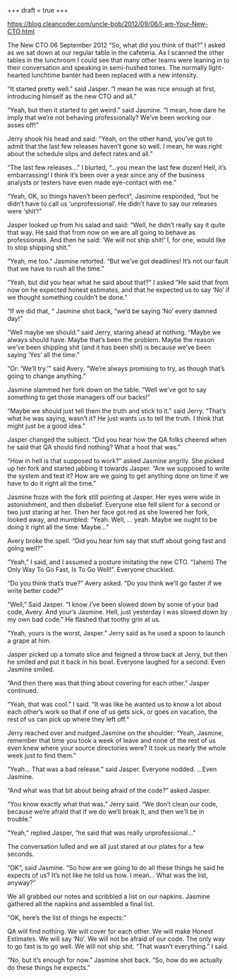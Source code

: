 +++
draft = true
+++

https://blog.cleancoder.com/uncle-bob/2012/09/06/I-am-Your-New-CTO.html

The New CTO
06 September 2012
“So, what did you think of that?” I asked as we sat down at our regular table in the cafeteria. As I scanned the other tables in the lunchroom I could see that many other teams were leaning in to their conversation and speaking in semi-hushed tones. The normally light-hearted lunchtime banter had been replaced with a new intensity.

“It started pretty well.” said Jasper. “I mean he was nice enough at first, introducing himself as the new CTO and all.”

“Yeah, but then it started to get weird.” said Jasmine. “I mean, how dare he imply that we’re not behaving professionally? We’ve been working our asses off!”

Jerry shook his head and said: “Yeah, on the other hand, you’ve got to admit that the last few releases haven’t gone so well. I mean, he was right about the schedule slips and defect rates and all.”

“The last few releases…” I blurted, “…you mean the last few dozen! Hell, it’s embarrassing! I think it’s been over a year since any of the business analysts or testers have even made eye-contact with me.”

“Yeah, OK, so things haven’t been perfect”, Jasimine responded, “but he didn’t have to call us ‘unprofessional’. He didn’t have to say our releases were ‘shit’!”

Jasper looked up from his salad and said: “Well, he didn’t really say it quite that way. He said that from now on we are all going to behave as professionals. And then he said: ‘We will not ship shit!’ I, for one, would like to stop shipping shit.”

“Yeah, me too.” Jasmine retorted. “But we’ve got deadlines! It’s not our fault that we have to rush all the time.”

“Yeah, but did you hear what he said about that?” I asked “He said that from now on he expected honest estimates, and that he expected us to say ‘No’ if we thought something couldn’t be done.”

“If we did that, “ Jasmine shot back, “we’d be saying ‘No’ every damned day!”

“Well maybe we should.” said Jerry, staring ahead at nothing. “Maybe we always should have. Maybe that’s been the problem. Maybe the reason we’ve been shipping shit (and it has been shit) is because we’ve been saying ‘Yes’ all the time.”

“Or: ‘We’ll try.’” said Avery. “We’re always promising to try, as though that’s going to change anything.”

Jasmine slammed her fork down on the table. “Well we’ve got to say something to get those managers off our backs!”

“Maybe we should just tell them the truth and stick to it.” said Jerry. “That’s what he was saying, wasn’t it? He just wants us to tell the truth. I think that might just be a good idea.”

Jasper changed the subject. “Did you hear how the QA folks cheered when he said that QA should find nothing? What a hoot that was.”

“How in hell is that supposed to work?” asked Jasmine angrily. She picked up her fork and started jabbing it towards Jasper. “Are we supposed to write the system and test it? How are we going to get anything done on time if we have to do it right all the time.”

Jasmine froze with the fork still pointing at Jasper. Her eyes were wide in astonishment, and then disbelief. Everyone else fell silent for a second or two just staring at her. Then her face got red as she lowered her fork, looked away, and mumbled: “Yeah. Well, … yeah. Maybe we ought to be doing it right all the time. Maybe…”

Avery broke the spell. “Did you hear him say that stuff about going fast and going well?”

“Yeah,” I said, and I assumed a posture imitating the new CTO. “(ahem) The Only Way To Go Fast, Is To Go Well!”. Everyone chuckled.

“Do you think that’s true?” Avery asked. “Do you think we’ll go faster if we write better code?”

“Well,” Said Jasper. “I know I’ve been slowed down by some of your bad code, Avery. And your’s Jasmine. Hell, just yesterday I was slowed down by my own bad code.” He flashed that toothy grin at us.

“Yeah, yours is the worst, Jasper.” Jerry said as he used a spoon to launch a grape at him.

Jasper picked up a tomato slice and feigned a throw back at Jerry, but then he smiled and put it back in his bowl. Everyone laughed for a second. Even Jasmine smiled.

“And then there was that thing about covering for each other.” Jasper continued.

“Yeah, that was cool.” I said. “It was like he wanted us to know a lot about each other’s work so that if one of us gets sick, or goes on vacation, the rest of us can pick up where they left off.”

Jerry reached over and nudged Jasmine on the shoulder: “Yeah, Jasmine, remember that time you took a week of leave and none of the rest of us even knew where your source directories were? It took us nearly the whole week just to find them.”

“Yeah… That was a bad release.” said Jasper. Everyone nodded. …Even Jasmine.

“And what was that bit about being afraid of the code?” asked Jasper.

“You know exactly what that was.” Jerry said. “We don’t clean our code, because we’re afraid that if we do we’ll break it, and then we’ll be in trouble.”

“Yeah,” replied Jasper, “he said that was really unprofessional…”

The conversation lulled and we all just stared at our plates for a few seconds.

“OK”, said Jasmine. “So how are we going to do all these things he said he expects of us? It’s not like he told us how. I mean… What was the list, anyway?”

We all grabbed our notes and scribbled a list on our napkins. Jasmine gathered all the napkins and assembled a final list.

“OK, here’s the list of things he expects:”

QA will find nothing.
We will cover for each other.
We will make Honest Estimates.
We will say ‘No’.
We will not be afraid of our code.
The only way to go fast is to go well.
We will not ship shit.
“That wasn’t everything.” I said.

“No, but it’s enough for now.” Jasmine shot back. “So, how do we actually do these things he expects.”

